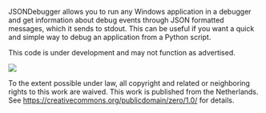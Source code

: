 JSONDebugger allows you to run any Windows application in a debugger and get information about debug events through JSON formatted messages, which it sends to stdout. This can be useful if you want a quick and simple way to debug an application from a Python script.

This code is under development and may not function as advertised.

[![](http://i.creativecommons.org/p/zero/1.0/88x31.png)](http://creativecommons.org/publicdomain/zero/1.0/)

To the extent possible under law, all copyright and related or neighboring
rights to this work are waived.
This work is published from the Netherlands.
See https://creativecommons.org/publicdomain/zero/1.0/ for details.
